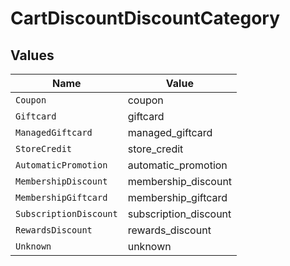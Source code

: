 # CartDiscountDiscountCategory


## Values

| Name                   | Value                  |
| ---------------------- | ---------------------- |
| `Coupon`               | coupon                 |
| `Giftcard`             | giftcard               |
| `ManagedGiftcard`      | managed_giftcard       |
| `StoreCredit`          | store_credit           |
| `AutomaticPromotion`   | automatic_promotion    |
| `MembershipDiscount`   | membership_discount    |
| `MembershipGiftcard`   | membership_giftcard    |
| `SubscriptionDiscount` | subscription_discount  |
| `RewardsDiscount`      | rewards_discount       |
| `Unknown`              | unknown                |